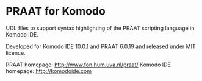 # PRAAT for Komodo

UDL files to support syntax highlighting of the PRAAT scripting language in Komodo IDE.

Developed for Komodo IDE 10.0.1 and PRAAT 6.0.19 and released under MIT licence.

PRAAT homepage: http://www.fon.hum.uva.nl/praat/
Komodo IDE homepage: http://komodoide.com
